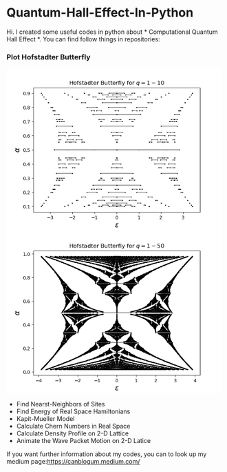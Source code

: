 # Quantum-Hall-Effect-In-Python

Hi. I created some useful codes in python about * Computational Quantum Hall Effect *. You can find follow things in repositories:

### Plot Hofstadter Butterfly
<p float="left">
  <img src="outputs/Hofstadter%20Butterfly%20for%20q=1-10.png" width="500" />
  <img src="outputs/Hofstadter%20Butterfly%20for%20q=1-50.png" width="500" /> 
</p>

- Find Nearst-Neighbors of Sites
- Find Energy of Real Space Hamiltonians
- Kapit-Mueller Model
- Calculate Chern Numbers in Real Space
- Calculate Density Profile on 2-D Lattice
- Animate the Wave Packet Motion on 2-D Latice

If you want further information about my codes, you can to look up my medium page:https://canblogum.medium.com/

